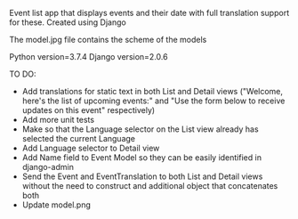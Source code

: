 Event list app that displays events and their date with full translation support for these. Created using Django

The model.jpg file contains the scheme of the models

Python version=3.7.4
Django version=2.0.6

TO DO:
- Add translations for static text in both List and Detail views ("Welcome, here's the list of upcoming events:" and "Use the form below to receive updates on this event" respectively)
- Add more unit tests
- Make so that the Language selector on the List view already has selected the current Language
- Add Language selector to Detail view
- Add Name field to Event Model so they can be easily identified in django-admin
- Send the Event and EventTranslation to both List and Detail views without the need to construct and additional object that concatenates both
- Update model.png